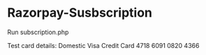 # Razorpay-Susbscription

Run subscription.php

Test card details: 
Domestic
Visa
Credit Card
4718 6091 0820 4366

